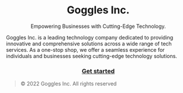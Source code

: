 <h1 align="center">
Goggles Inc.
</h1>

<p align="center">Empowering Businesses with Cutting-Edge Technology.</p>

Goggles Inc. is a leading technology company dedicated to providing innovative and comprehensive solutions across a wide range of tech services. As a one-stop shop, we offer a seamless experience for individuals and businesses seeking cutting-edge technology solutions.

<h3 align="center">
<a href="https://gogglesinc.github.io/">Get started</a>
</h3>

> © 2022 Goggles Inc. All rights reserved
